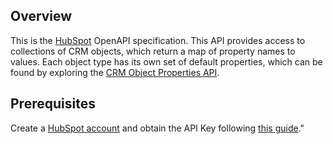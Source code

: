 ## Overview

This is the [HubSpot](https://www.hubspot.com/) OpenAPI specification. This API provides access to collections of CRM objects, which return a map of property names to values. Each object type has its own set of default properties, which can be found by exploring the [CRM Object Properties API](https://developers.hubspot.com/docs/methods/crm-properties/crm-properties-overview).
## Prerequisites

 Create a [HubSpot account](https://www.hubspot.com/) and obtain the API Key following [this guide](https://knowledge.hubspot.com/integrations/how-do-i-get-my-hubspot-api-key?_ga=2.57958890.1140639136.1626730652-1097354510.162640933)."
